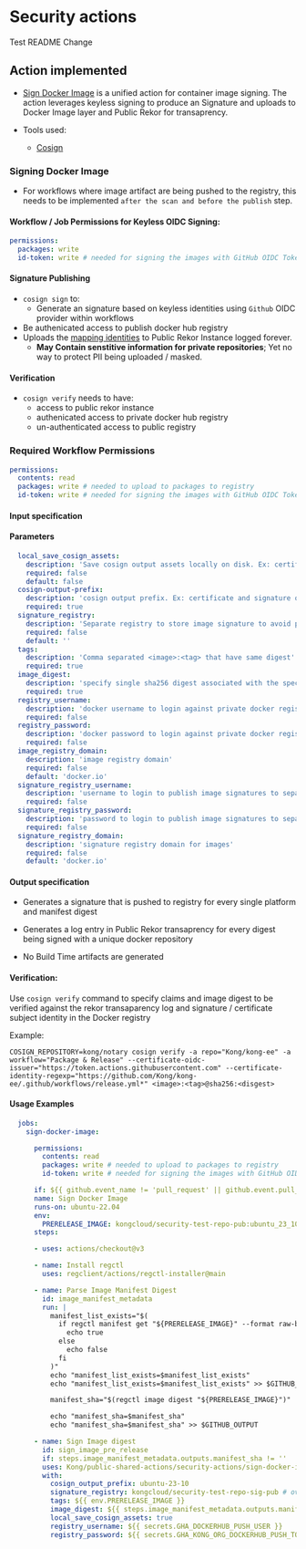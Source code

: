 # Security actions
Test README Change
## Action implemented

- [Sign Docker Image](./sign-docker-image/action.yml) is a unified action for container image signing. The action leverages keyless signing to produce an Signature and uploads to Docker Image layer and Public Rekor for transaprency.

- Tools used:
    - [Cosign](https://github.com/sigstore/cosign)
### Signing Docker Image

- For workflows where image artifact are being pushed to the registry, this needs to be implemented `after the scan and before the publish` step.

#### Workflow / Job Permissions for Keyless OIDC Signing:
```yaml
permissions:
  packages: write
  id-token: write # needed for signing the images with GitHub OIDC Token
```

#### Signature Publishing
- `cosign sign` to:
  -  Generate an signature based on keyless identities using `Github` OIDC provider within workflows
- Be authenicated access to publish docker hub registry
- Uploads the [mapping identities](https://github.com/sigstore/fulcio/blob/main/docs/oid-info.md) to Public Rekor Instance logged forever.
  - **May Contain senstitive information for private repositories**; Yet no way to protect PII being uploaded / masked.

#### Verification
- `cosign verify` needs to have:
  - access to public rekor instance
  - authenicated access to private docker hub registry
  - un-authenticated access to public registry

### Required Workflow Permissions

```yaml
permissions:
  contents: read
  packages: write # needed to upload to packages to registry
  id-token: write # needed for signing the images with GitHub OIDC Token
```

#### Input specification

#### Parameters

```yaml
  local_save_cosign_assets:
    description: 'Save cosign output assets locally on disk. Ex: certificate and signature of signed artifacts'
    required: false
    default: false
  cosign-output-prefix:
    description: 'cosign output prefix. Ex: certificate and signature of signed artifacts'
    required: true
  signature_registry:
    description: 'Separate registry to store image signature to avoid polluting image registry'
    required: false
    default: ''
  tags:
    description: 'Comma separated <image>:<tag> that have same digest'
    required: true
  image_digest:
    description: 'specify single sha256 digest associated with the specified image_registries'
    required: true
  registry_username:
    description: 'docker username to login against private docker registry'
    required: false
  registry_password:
    description: 'docker password to login against private docker registry'
    required: false
  image_registry_domain:
    description: 'image registry domain'
    required: false
    default: 'docker.io'
  signature_registry_username:
    description: 'username to login to publish image signatures to separate signature registry'
    required: false
  signature_registry_password:
    description: 'password to login to publish image signatures to separate signature registry'
    required: false
  signature_registry_domain:
    description: 'signature registry domain for images'
    required: false
    default: 'docker.io'

```
#### Output specification

- Generates a signature that is pushed to registry for every single platform and manifest digest

- Generates a log entry in Public Rekor transaprency for every digest being signed with a unique docker repository

- No Build Time artifacts are generated

#### Verification:
Use `cosign verify` command to specify claims and image digest to be verified against the rekor transaparency log and signature / certificate subject identity in the Docker registry

Example:
```
COSIGN_REPOSITORY=kong/notary cosign verify -a repo="Kong/kong-ee" -a workflow="Package & Release" --certificate-oidc-issuer="https://token.actions.githubusercontent.com" --certificate-identity-regexp="https://github.com/Kong/kong-ee/.github/workflows/release.yml*" <image>:<tag>@sha256:<disgest> 
```

#### Usage Examples

```yaml
  jobs:
    sign-docker-image:

      permissions:
        contents: read
        packages: write # needed to upload to packages to registry
        id-token: write # needed for signing the images with GitHub OIDC Token

      if: ${{ github.event_name != 'pull_request' || github.event.pull_request.head.repo.full_name == github.repository }}
      name: Sign Docker Image
      runs-on: ubuntu-22.04
      env:
        PRERELEASE_IMAGE: kongcloud/security-test-repo-pub:ubuntu_23_10 # multi arch image input
      steps:

      - uses: actions/checkout@v3

      - name: Install regctl
        uses: regclient/actions/regctl-installer@main

      - name: Parse Image Manifest Digest
        id: image_manifest_metadata
        run: |
          manifest_list_exists="$(
            if regctl manifest get "${PRERELEASE_IMAGE}" --format raw-body --require-list -v panic &> /dev/null; then
              echo true
            else
              echo false
            fi
          )"
          echo "manifest_list_exists=$manifest_list_exists"
          echo "manifest_list_exists=$manifest_list_exists" >> $GITHUB_OUTPUT

          manifest_sha="$(regctl image digest "${PRERELEASE_IMAGE}")"

          echo "manifest_sha=$manifest_sha"
          echo "manifest_sha=$manifest_sha" >> $GITHUB_OUTPUT

      - name: Sign Image digest
        id: sign_image_pre_release
        if: steps.image_manifest_metadata.outputs.manifest_sha != ''
        uses: Kong/public-shared-actions/security-actions/sign-docker-image@main
        with:
          cosign_output_prefix: ubuntu-23-10
          signature_registry: kongcloud/security-test-repo-sig-pub # overrides repository to push image signatures; defaults to image repository
          tags: ${{ env.PRERELEASE_IMAGE }}
          image_digest: ${{ steps.image_manifest_metadata.outputs.manifest_sha }}
          local_save_cosign_assets: true
          registry_username: ${{ secrets.GHA_DOCKERHUB_PUSH_USER }}
          registry_password: ${{ secrets.GHA_KONG_ORG_DOCKERHUB_PUSH_TOKEN }}
```